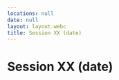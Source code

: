 ```yaml
---
locations: null
date: null
layout: layout.webc
title: Session XX (date)
---
```

# Session XX (date)
